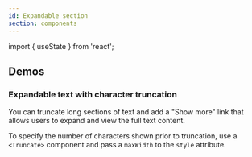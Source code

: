 ```yaml
---
id: Expandable section
section: components
---
```


import { useState } from 'react';

## Demos


### Expandable text with character truncation

You can truncate long sections of text and add a "Show more" link that allows users to expand and view the full text content.

To specify the number of characters shown prior to truncation, use a `<Truncate>` component and pass a `maxWidth` to the `style` attribute.

```ts file='./examples/ExpandableTextDemo.tsx'

```
